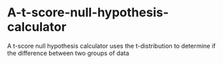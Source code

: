 # A-t-score-null-hypothesis-calculator
A t-score null hypothesis calculator uses the t-distribution to determine if the difference between two groups of data
